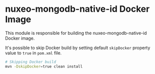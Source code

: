 # nuxeo-mongodb-native-id Docker Image

This module is responsible for building the nuxeo-mongodb-native-id Docker image.


It's possible to skip Docker build by setting default `skipDocker` property value to `true` in `pom.xml` file.

```bash
# Skipping Docker build
mvn -DskipDocker=true clean install
```
